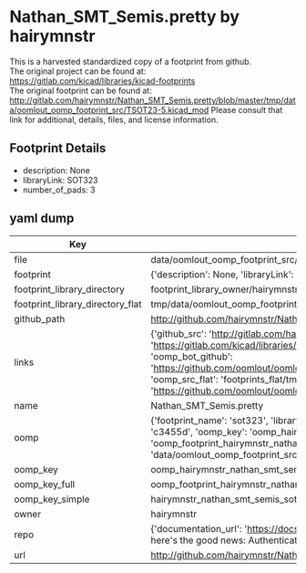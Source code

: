 # Nathan_SMT_Semis.pretty by hairymnstr  
This is a harvested standardized copy of a footprint from github.  
The original project can be found at:  
https://gitlab.com/kicad/libraries/kicad-footprints  
The original footprint can be found at:
http://gitlab.com/hairymnstr/Nathan_SMT_Semis.pretty/blob/master/tmp/data/oomlout_oomp_footprint_src/TSOT23-5.kicad_mod
Please consult that link for additional, details, files, and license information.  
## Footprint Details
* description: None  
* libraryLink: SOT323  
* number_of_pads: 3  
## yaml dump  
| Key | Value |  
| --- | --- |  
| file | data/oomlout_oomp_footprint_src/Nathan_SMT_Semis.pretty/SOT323.kicad_mod |  
| footprint | {'description': None, 'libraryLink': 'SOT323', 'number_of_pads': 3} |  
| footprint_library_directory | footprint_library_owner/hairymnstr_Nathan_SMT_Semis.pretty |  
| footprint_library_directory_flat | tmp/data/oomlout_oomp_footprint_src/footprints_flat/hairymnstr_nathan_smt_semis_sot323/working |  
| github_path | http://github.com/hairymnstr/Nathan_SMT_Semis.pretty/blob/master/tmp/data/oomlout_oomp_footprint_src/SOT323.kicad_mod |  
| links | {'github_src': 'http://gitlab.com/hairymnstr/Nathan_SMT_Semis.pretty/blob/master/tmp/data/oomlout_oomp_footprint_src/TSOT23-5.kicad_mod', 'github_src_repo': 'https://gitlab.com/kicad/libraries/kicad-footprints', 'oomp_bot': 'tmp/data/oomlout_oomp_footprint_src/footprints/hairymnstr_nathan_smt_semis_sot323/working', 'oomp_bot_github': 'https://github.com/oomlout/oomlout_oomp_footprint_bot/tree/main/tmp/data/oomlout_oomp_footprint_src/footprints/hairymnstr_nathan_smt_semis_sot323/working', 'oomp_src_flat': 'footprints_flat/tmp/data/oomlout_oomp_footprint_src/footprints_flat/hairymnstr_nathan_smt_semis_sot323/working', 'oomp_src_flat_github': 'https://github.com/oomlout/oomlout_oomp_footprint_src/tree/main/tmp/data/oomlout_oomp_footprint_src/footprints_flat/hairymnstr_nathan_smt_semis_sot323/working'} |  
| name | Nathan_SMT_Semis.pretty |  
| oomp | {'footprint_name': 'sot323', 'library_name': 'nathan_smt_semis', 'md5': 'c3455d04b2674c16af84f7e16a7678ad', 'md5_10': 'c3455d04b2', 'md5_5': 'c3455', 'md5_6': 'c3455d', 'oomp_key': 'oomp_hairymnstr_nathan_smt_semis_sot323', 'oomp_key_extra': 'oomp_footprint_hairymnstr_nathan_smt_semis_sot323', 'oomp_key_full': 'oomp_footprint_hairymnstr_nathan_smt_semis_sot323_c3455d', 'oomp_key_simple': 'hairymnstr_nathan_smt_semis_sot323', 'original_filename': 'data/oomlout_oomp_footprint_src/Nathan_SMT_Semis.pretty/SOT323.kicad_mod', 'owner_name': 'hairymnstr'} |  
| oomp_key | oomp_hairymnstr_nathan_smt_semis_sot323 |  
| oomp_key_full | oomp_footprint_hairymnstr_nathan_smt_semis_sot323 |  
| oomp_key_simple | hairymnstr_nathan_smt_semis_sot323 |  
| owner | hairymnstr |  
| repo | {'documentation_url': 'https://docs.github.com/rest/overview/resources-in-the-rest-api#rate-limiting', 'message': "API rate limit exceeded for 84.66.142.224. (But here's the good news: Authenticated requests get a higher rate limit. Check out the documentation for more details.)"} |  
| url | http://github.com/hairymnstr/Nathan_SMT_Semis.pretty |  

